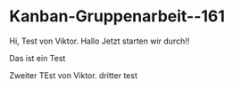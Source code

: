 # Kanban-Gruppenarbeit--161
Hi, Test von Viktor. 
Hallo Jetzt starten wir durch!!

Das ist ein Test


Zweiter TEst von Viktor.
dritter test